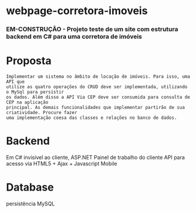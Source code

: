 # webpage-corretora-imoveis
### EM-CONSTRUÇÃO - Projeto teste de um site com estrutura backend em C# para uma corretora de imóveis
# Proposta
	Implementar um sistema no âmbito de locação de imóveis. Para isso, uma API que
	utilize as quatro operações do CRUD deve ser implementada, utilizando o MySql para persistir
	os dados. Além disso a API Via CEP deve ser consumida para consulta de CEP na aplicação
	principal. As demais funcionalidades que implementar partirão de sua criatividade. Procure fazer
	uma implementação coesa das classes e relações no banco de dados.

# Backend
Em C#
  invisível ao cliente, 
  ASP.NET
  Painel de trabalho do cliente
  API para acesso via HTML5 + Ajax + Javascript
  Mobile

# Database
  persistência MySQL

